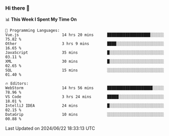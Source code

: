 ### Hi there 👋

<!--
**asdf12303116/asdf12303116** is a ✨ _special_ ✨ repository because its `README.md` (this file) appears on your GitHub profile.

Here are some ideas to get you started:

- 🔭 I’m currently working on ...
- 🌱 I’m currently learning ...
- 👯 I’m looking to collaborate on ...
- 🤔 I’m looking for help with ...
- 💬 Ask me about ...
- 📫 How to reach me: ...
- 😄 Pronouns: ...
- ⚡ Fun fact: ...
-->

<!--START_SECTION:waka-->
📊 **This Week I Spent My Time On** 

```text
💬 Programming Languages: 
Vue.js                   14 hrs 20 mins      ███████████████████░░░░░░   75.82 % 
Other                    3 hrs 9 mins        ████░░░░░░░░░░░░░░░░░░░░░   16.65 % 
JavaScript               35 mins             █░░░░░░░░░░░░░░░░░░░░░░░░   03.11 % 
XML                      30 mins             █░░░░░░░░░░░░░░░░░░░░░░░░   02.65 % 
SQL                      15 mins             ░░░░░░░░░░░░░░░░░░░░░░░░░   01.40 % 

🔥 Editors: 
WebStorm                 14 hrs 56 mins      ████████████████████░░░░░   78.96 % 
VS Code                  3 hrs 24 mins       █████░░░░░░░░░░░░░░░░░░░░   18.01 % 
IntelliJ IDEA            24 mins             █░░░░░░░░░░░░░░░░░░░░░░░░   02.15 % 
DataGrip                 10 mins             ░░░░░░░░░░░░░░░░░░░░░░░░░   00.88 % 
```


 Last Updated on 2024/06/22 18:33:13 UTC
<!--END_SECTION:waka-->
